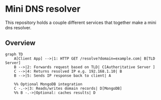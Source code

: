 # Mini DNS resolver

This repository holds a couple different services that together make a mini dns resolver. 

## Overview
```mermaid
graph TD
    A[Client App] -->|1: HTTP GET /resolve?domain=example.com| B[TLD Server]
    B -->|2: Forwards request based on TLD| C[Authoritative Server ]
    C -->|4: Returns resolved IP e.g. 192.168.1.10| B
    B -->|5: Sends IP response back to client| A

    %% Optional MongoDB integration
    C -.->|3: Reads/writes domain records| D[MongoDB]
    %% B -.->|Optional: caches results| D
```
